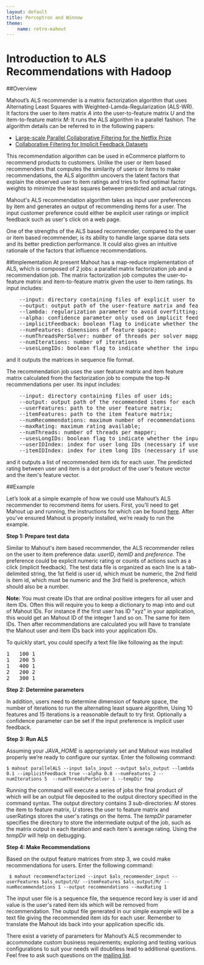 ```yaml
---
layout: default
title: Perceptron and Winnow
theme:
    name: retro-mahout
---
```


# Introduction to ALS Recommendations with Hadoop

##Overview

Mahout’s ALS recommender is a matrix factorization algorithm that uses Alternating Least Squares with Weighted-Lamda-Regularization (ALS-WR). It factors the user to item matrix *A* into the user-to-feature matrix *U* and the item-to-feature matrix *M*: It runs the ALS algorithm in a parallel fashion. The algorithm details can be referred to in the following papers: 

* [Large-scale Parallel Collaborative Filtering for
the Netflix Prize](http://www.hpl.hp.com/personal/Robert_Schreiber/papers/2008%20AAIM%20Netflix/netflix_aaim08%28submitted%29.pdf)
* [Collaborative Filtering for Implicit Feedback Datasets](http://research.yahoo.com/pub/2433) 

This recommendation algorithm can be used in eCommerce platform to recommend products to customers. Unlike the user or item based recommenders that computes the similarity of users or items to make recommendations, the ALS algorithm uncovers the latent factors that explain the observed user to item ratings and tries to find optimal factor weights to minimize the least squares between predicted and actual ratings.

Mahout's ALS recommendation algorithm takes as input user preferences by item and generates an output of recommending items for a user. The input customer preference could either be explicit user ratings or implicit feedback such as user's click on a web page.

One of the strengths of the ALS based recommender, compared to the user or item based recommender, is its ability to handle large sparse data sets and its better prediction performance. It could also gives an intuitive rationale of the factors that influence recommendations.

##Implementation
At present Mahout has a map-reduce implementation of ALS, which is composed of 2 jobs: a parallel matrix factorization job and a recommendation job.
The matrix factorization job computes the user-to-feature matrix and item-to-feature matrix given the user to item ratings. Its input includes: 
<pre>
    --input: directory containing files of explicit user to item rating or implicit feedback;
    --output: output path of the user-feature matrix and feature-item matrix;
    --lambda: regularization parameter to avoid overfitting;
    --alpha: confidence parameter only used on implicit feedback
    --implicitFeedback: boolean flag to indicate whether the input dataset contains implicit feedback;
    --numFeatures: dimensions of feature space;
    --numThreadsPerSolver: number of threads per solver mapper for concurrent execution;
    --numIterations: number of iterations
    --usesLongIDs: boolean flag to indicate whether the input contains long IDs that need to be translated
</pre>
and it outputs the matrices in sequence file format. 

The recommendation job uses the user feature matrix and item feature matrix calculated from the factorization job to compute the top-N recommendations per user. Its input includes:
<pre>
    --input: directory containing files of user ids;
    --output: output path of the recommended items for each input user id;
    --userFeatures: path to the user feature matrix;
    --itemFeatures: path to the item feature matrix;
    --numRecommendations: maximum number of recommendations per user, default is 10;
    --maxRating: maximum rating available;
    --numThreads: number of threads per mapper;
    --usesLongIDs: boolean flag to indicate whether the input contains long IDs that need to be translated;
    --userIDIndex: index for user long IDs (necessary if usesLongIDs is true);
    --itemIDIndex: index for item long IDs (necessary if usesLongIDs is true) 
</pre>
and it outputs a list of recommended item ids for each user. The predicted rating between user and item is a dot product of the user's feature vector and the item's feature vector.  

##Example

Let’s look at a simple example of how we could use Mahout’s ALS recommender to recommend items for users. First, you’ll need to get Mahout up and running, the instructions for which can be found [here](https://mahout.apache.org/users/basics/quickstart.html). After you've ensured Mahout is properly installed, we’re ready to run the example.

**Step 1: Prepare test data**

Similar to Mahout's item based recommender, the ALS recommender relies on the user to item preference data: *userID*, *itemID* and *preference*. The preference could be explicit numeric rating or counts of actions such as a click (implicit feedback). The test data file is organized as each line is a tab-delimited string, the 1st field is user id, which must be numeric, the 2nd field is item id, which must be numeric and the 3rd field is preference, which should also be a number.

**Note:** You must create IDs that are ordinal positive integers for all user and item IDs. Often this will require you to keep a dictionary
to map into and out of Mahout IDs. For instance if the first user has ID "xyz" in your application, this would get an Mahout ID of the integer 1 and so on. The same
for item IDs. Then after recommendations are calculated you will have to translate the Mahout user and item IDs back into your application IDs.

To quickly start, you could specify a text file like following as the input:
<pre>
1	100	1
1	200	5
1	400	1
2	200	2
2	300	1
</pre>

**Step 2: Determine parameters**

In addition, users need to determine dimension of feature space, the number of iterations to run the alternating least square algorithm, Using 10 features and 15 iterations is a reasonable default to try first. Optionally a confidence parameter can be set if the input preference is implicit user feedback.  

**Step 3: Run ALS**

Assuming your *JAVA_HOME* is appropriately set and Mahout was installed properly we’re ready to configure our syntax. Enter the following command:

    $ mahout parallelALS --input $als_input --output $als_output --lambda 0.1 --implicitFeedback true --alpha 0.8 --numFeatures 2 --numIterations 5  --numThreadsPerSolver 1 --tempDir tmp 

Running the command will execute a series of jobs the final product of which will be an output file deposited to the output directory specified in the command syntax. The output directory contains 3 sub-directories: *M* stores the item to feature matrix, *U* stores the user to feature matrix and userRatings stores the user's ratings on the items. The *tempDir* parameter specifies the directory to store the intermediate output of the job, such as the matrix output in each iteration and each item's average rating. Using the *tempDir* will help on debugging.

**Step 4: Make Recommendations**

Based on the output feature matrices from step 3, we could make recommendations for users. Enter the following command:

     $ mahout recommendfactorized --input $als_recommender_input --userFeatures $als_output/U/ --itemFeatures $als_output/M/ --numRecommendations 1 --output recommendations --maxRating 1

The input user file is a sequence file, the sequence record key is user id and value is the user's rated item ids which will be removed from recommendation. The output file generated in our simple example will be a text file giving the recommended item ids for each user. 
Remember to translate the Mahout ids back into your application specific ids. 

There exist a variety of parameters for Mahout’s ALS recommender to accommodate custom business requirements; exploring and testing various configurations to suit your needs will doubtless lead to additional questions. Feel free to ask such questions on the [mailing list](https://mahout.apache.org/general/mailing-lists,-irc-and-archives.html).


